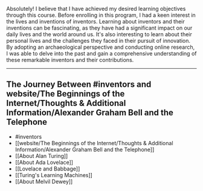 
Absolutely! I believe that I have achieved my desired learning objectives through this course. Before enrolling in this program, I had a keen interest in the lives and inventions of inventors. Learning about inventors and their inventions can be fascinating, as they have had a significant impact on our daily lives and the world around us. It's also interesting to learn about their personal lives and the challenges they faced in their pursuit of innovation. By adopting an archaeological perspective and conducting online research, I was able to delve into the past and gain a comprehensive understanding of these remarkable inventors and their contributions.

---
## The Journey Between #inventors and website/The Beginnings of the Internet/Thoughts & Additional Information/Alexander Graham Bell and the Telephone
- #inventors
- [[website/The Beginnings of the Internet/Thoughts & Additional Information/Alexander Graham Bell and the Telephone]]
- [[About Alan Turing]]
- [[About Ada Lovelace]]
- [[Lovelace and Babbage]]
- [[Turing's Learning Machines]]
- [[About Melvil Dewey]]
